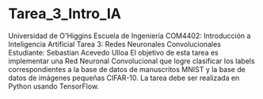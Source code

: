 # Tarea_3_Intro_IA
Universidad de O'Higgins
Escuela de Ingeniería
COM4402: Introducción a Inteligencia Artificial
Tarea 3: Redes Neuronales Convolucionales
Estudiante: Sebastian Acevedo Ulloa
El objetivo de esta tarea es implementar una Red Neuronal Convolucional que logre clasificar los labels correspondientes a la base de datos de manuscritos MNIST y la base de datos de imágenes pequeñas CIFAR-10. La tarea debe ser realizada en Python usando TensorFlow.
